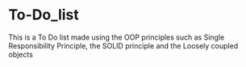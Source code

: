 # To-Do_list
This is a To Do list made using the OOP principles such as Single Responsibility Principle, the SOLID principle and the Loosely coupled objects 
